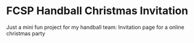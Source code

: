 # FCSP Handball Christmas Invitation

Just a mini fun project for my handball team: Invitation page for a online christmas party
